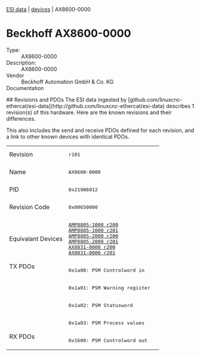 <div class="nav"><a href="/esi-data">ESI data</a> | <a href="/esi-data/devices">devices</a> | AX8600-0000</div>

#  Beckhoff AX8600-0000

<dl>
  <dt>Type:</dt><dd>AX8600-0000</dd>
  <dt>Description:</dt><dd>AX8600-0000</dd>
  <dt>Vendor</dt><dd>Beckhoff Automation GmbH & Co. KG</dd>
  <dt>Documentation</dt><dd><a href=""></a></dd>
</dl>
## Revisions and PDOs
The ESI data ingested by [github.com/linuxcnc-ethercat/esi-data](http://github.com/linuxcnc-ethercat/esi-data) describes 1 revision(s) of this hardware.  Here are the known revisions and their differences.

This also includes the send and receive PDOs defined for each revision, and a link to other known devices with identical PDOs.

<table>
<tr >
<td class="first">Revision</td>
<td ><pre>r101</pre></td>
</tr>
<tr >
<td class="first">Name</td>
<td ><pre>AX8600-0000</pre></td>
</tr>
<tr >
<td class="first">PID</td>
<td ><pre>0x21986012</pre></td>
</tr>
<tr >
<td class="first">Revision Code</td>
<td ><pre>0x00650000</pre></td>
</tr>
<tr >
<td class="first">Equivalant Devices</td>
<td ><pre><a href="AMP8805-1000">AMP8805-1000 r200</a><br/><a href="AMP8805-1000">AMP8805-1000 r201</a><br/><a href="AMP8805-2000">AMP8805-2000 r200</a><br/><a href="AMP8805-2000">AMP8805-2000 r201</a><br/><a href="AX8831-0000">AX8831-0000 r200</a><br/><a href="AX8831-0000">AX8831-0000 r201</a></pre></td>
</tr>
<tr class="txpdo pdosection">
<td class="first" rowspan=4 valign=top>TX PDOs</td>
<td><pre>0x1a00: PSM Controlword in</pre></td>
<td></td>
</tr>
<tr class="txpdo pdosection">
<td ><pre>0x1a01: PSM Warning register</pre></td>
</tr>
<tr class="txpdo pdosection">
<td ><pre>0x1a02: PSM Statusword</pre></td>
</tr>
<tr class="txpdo pdosection">
<td ><pre>0x1a03: PSM Process values</pre></td>
</tr>
<tr class="rxpdo pdosection">
<td class="first" rowspan=1 valign=top>RX PDOs</td>
<td><pre>0x1600: PSM Controlword out</pre></td>
<td></td>
</tr>
</table>
